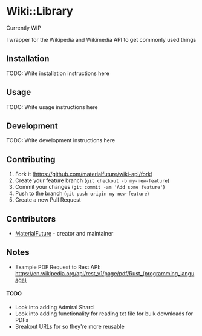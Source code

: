 # Wiki::Library

Currently WIP

I wrapper for the Wikipedia and Wikimedia API to get commonly used things

## Installation

TODO: Write installation instructions here

## Usage

TODO: Write usage instructions here

## Development

TODO: Write development instructions here

## Contributing

1. Fork it (<https://github.com/materialfuture/wiki-api/fork>)
2. Create your feature branch (`git checkout -b my-new-feature`)
3. Commit your changes (`git commit -am 'Add some feature'`)
4. Push to the branch (`git push origin my-new-feature`)
5. Create a new Pull Request

## Contributors

- [MaterialFuture](https://github.com/materialfuture) - creator and maintainer


## Notes

- Example PDF Request to Rest API: <https://en.wikipedia.org/api/rest_v1/page/pdf/Rust_(programming_language)>

#### TODO

- Look into adding Admiral Shard
- Look into adding functionality for reading txt file for bulk downloads for PDFs
- Breakout URLs for so they're more reusable